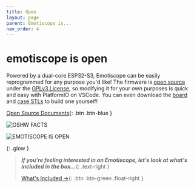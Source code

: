 ```yaml
---
title: Open
layout: page
parent: Emotiscope is...
nav_order: 4
---
```


# emotiscope is **open**

Powered by a dual-core ESP32-S3, Emotiscope can be easily reprogrammed for any purpose you'd like! The firmware is [open source](https://github.com/lixie-labs/emotiscope) under the [GPLv3 License](https://github.com/lixie-labs/emotiscope/blob/main/LICENSE), so modifying it for your own purposes is quick and easy with PlatformIO on VSCode. You can even download the [board](https://github.com/connornishijima/SensoryBridge/tree/main/extras/OSHW/PCB) and [case STLs](https://github.com/connornishijima/SensoryBridge/tree/main/extras/OSHW/3D%20Printing) to build one yourself!

[Open Source Documents](https://emotiscope.rocks/open_source.html){: .btn .btn-blue }

![OSHW FACTS](https://github.com/connornishijima/SensoryBridge/blob/main/extras/img/oshw_facts.svg?raw=true)

![EMOTISCOPE IS OPEN](https://github.com/connornishijima/SensoryBridge/blob/main/extras/img/1.jpg?raw=true)

{: .glow }
> ***If you're feeling interested in an Emotiscope, let's look at what's included in the box...***{: .text-right }
> 
> [What's Included →](https://emotiscope.rocks/whats_included.html){: .btn .btn-green .float-right }
